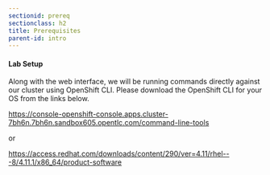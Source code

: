 ```yaml
---
sectionid: prereq
sectionclass: h2
title: Prerequisites
parent-id: intro
---
```




#### Lab Setup
Along with the web interface, we will be running commands directly against our cluster using OpenShift CLI. Please download the OpenShift CLI for your OS from the links below.

https://console-openshift-console.apps.cluster-7bh6n.7bh6n.sandbox605.opentlc.com/command-line-tools

or

https://access.redhat.com/downloads/content/290/ver=4.11/rhel---8/4.11.1/x86_64/product-software
